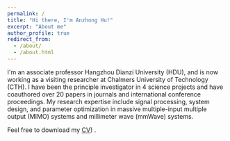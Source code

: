 ```yaml
---
permalink: /
title: "Hi there, I'm Anzhong Hu!"
excerpt: "About me"
author_profile: true
redirect_from: 
  - /about/
  - /about.html
---
```


I'm an associate professor Hangzhou Dianzi University (HDU), and is now working as a visiting researcher at Chalmers University of Technology (CTH).
I have been the principle investigator in 4 science projects and have coauthored over 20 papers in journals and international conference proceedings. My research expertise include signal processing, system design, and parameter optimization in massive multiple-input multiple output (MIMO)  systems and millimeter wave (mmWave) systems. 

Feel free to download my  [CV](http://github.com/anzhonghu/files/huaz_CV.pdf)) .

